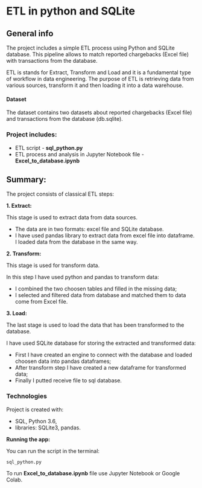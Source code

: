 # ETL in python and SQLite

## General info
The project includes a simple ETL process using Python and SQLite database. This pipeline allows to match reported chargebacks (Excel file) with transactions from the database. 

ETL is stands for Extract, Transform and Load and it is a fundamental type of workflow in data engineering. The purpose of ETL is retrieving data from various sources,  transform it and then loading it into a data warehouse. 

#### Dataset
The dataset contains two datasets about reported chargebacks (Excel file) and transactions from the database (db.sqlite).

### Project includes:
- ETL script - **sql_python.py**
- ETL process and analysis in Jupyter Notebook file - **Excel_to_database.ipynb**

## Summary:
The project consists of classical ETL steps:

**1. Extract:**

This stage is used to extract data from data sources. 
- The data are in two formats: excel file and  SQLite database. 
- I have used pandas library to extract data from excel file into dataframe. I loaded data from the database in the same way.

**2. Transform:**
  
This stage is used for transform data. 

In this step I have used python and pandas to transform data:
- I combined the two choosen tables and filled in the missing data;
- I selected and filtered data from database and matched them to data come from Excel file.

**3. Load:**

The last stage is used to load the data that has been transformed to the database.

I have used SQLite database for storing the extracted and transformed data:
- First I have created an engine to connect with the database and loaded choosen data into pandas dataframes;
- After transform step I have created a new dataframe for transformed data;
- Finally I putted receive file to sql database.
   
### Technologies
Project is created with:
- SQL, Python 3.6,
- libraries: SQLite3, pandas.

**Running the app:**

You can run the script in the terminal:

    sql_python.py 

To run **Excel_to_database.ipynb** file use Jupyter Notebook or Google Colab.
